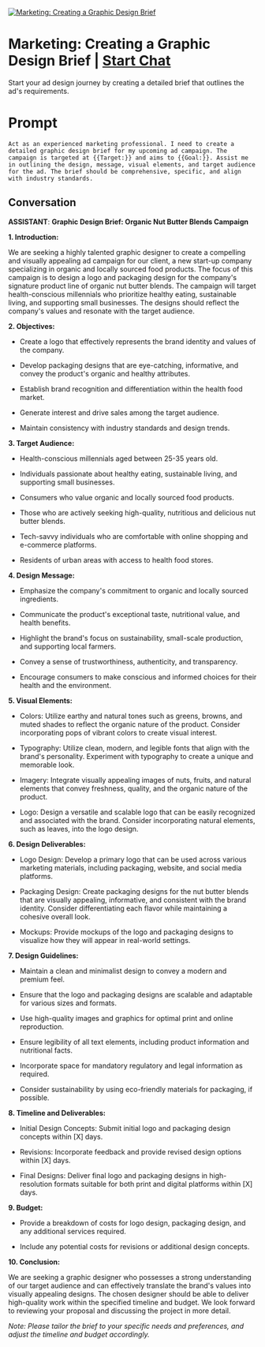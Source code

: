 
[![Marketing: Creating a Graphic Design Brief](https://flow-prompt-covers.s3.us-west-1.amazonaws.com/icon/illustrative/illus_5.png)](https://gptcall.net/chat.html?data=%7B%22contact%22%3A%7B%22id%22%3A%22g7vYKvAOqf05p1u6s_dvg%22%2C%22flow%22%3Atrue%7D%7D)
# Marketing: Creating a Graphic Design Brief | [Start Chat](https://gptcall.net/chat.html?data=%7B%22contact%22%3A%7B%22id%22%3A%22g7vYKvAOqf05p1u6s_dvg%22%2C%22flow%22%3Atrue%7D%7D)
Start your ad design journey by creating a detailed brief that outlines the ad's requirements.

# Prompt

```
Act as an experienced marketing professional. I need to create a detailed graphic design brief for my upcoming ad campaign. The campaign is targeted at {{Target:}} and aims to {{Goal:}}. Assist me in outlining the design, message, visual elements, and target audience for the ad. The brief should be comprehensive, specific, and align with industry standards.
```

## Conversation

**ASSISTANT**: **Graphic Design Brief: Organic Nut Butter Blends Campaign**



**1. Introduction:**

We are seeking a highly talented graphic designer to create a compelling and visually appealing ad campaign for our client, a new start-up company specializing in organic and locally sourced food products. The focus of this campaign is to design a logo and packaging design for the company's signature product line of organic nut butter blends. The campaign will target health-conscious millennials who prioritize healthy eating, sustainable living, and supporting small businesses. The designs should reflect the company's values and resonate with the target audience.



**2. Objectives:**

- Create a logo that effectively represents the brand identity and values of the company.

- Develop packaging designs that are eye-catching, informative, and convey the product's organic and healthy attributes.

- Establish brand recognition and differentiation within the health food market.

- Generate interest and drive sales among the target audience.

- Maintain consistency with industry standards and design trends.



**3. Target Audience:**

- Health-conscious millennials aged between 25-35 years old.

- Individuals passionate about healthy eating, sustainable living, and supporting small businesses.

- Consumers who value organic and locally sourced food products.

- Those who are actively seeking high-quality, nutritious and delicious nut butter blends.

- Tech-savvy individuals who are comfortable with online shopping and e-commerce platforms.

- Residents of urban areas with access to health food stores.



**4. Design Message:**

- Emphasize the company's commitment to organic and locally sourced ingredients.

- Communicate the product's exceptional taste, nutritional value, and health benefits.

- Highlight the brand's focus on sustainability, small-scale production, and supporting local farmers.

- Convey a sense of trustworthiness, authenticity, and transparency.

- Encourage consumers to make conscious and informed choices for their health and the environment.



**5. Visual Elements:**

- Colors: Utilize earthy and natural tones such as greens, browns, and muted shades to reflect the organic nature of the product. Consider incorporating pops of vibrant colors to create visual interest.

- Typography: Utilize clean, modern, and legible fonts that align with the brand's personality. Experiment with typography to create a unique and memorable look.

- Imagery: Integrate visually appealing images of nuts, fruits, and natural elements that convey freshness, quality, and the organic nature of the product.

- Logo: Design a versatile and scalable logo that can be easily recognized and associated with the brand. Consider incorporating natural elements, such as leaves, into the logo design.



**6. Design Deliverables:**

- Logo Design: Develop a primary logo that can be used across various marketing materials, including packaging, website, and social media platforms.

- Packaging Design: Create packaging designs for the nut butter blends that are visually appealing, informative, and consistent with the brand identity. Consider differentiating each flavor while maintaining a cohesive overall look.

- Mockups: Provide mockups of the logo and packaging designs to visualize how they will appear in real-world settings.



**7. Design Guidelines:**

- Maintain a clean and minimalist design to convey a modern and premium feel.

- Ensure that the logo and packaging designs are scalable and adaptable for various sizes and formats.

- Use high-quality images and graphics for optimal print and online reproduction.

- Ensure legibility of all text elements, including product information and nutritional facts.

- Incorporate space for mandatory regulatory and legal information as required.

- Consider sustainability by using eco-friendly materials for packaging, if possible.



**8. Timeline and Deliverables:**

- Initial Design Concepts: Submit initial logo and packaging design concepts within [X] days.

- Revisions: Incorporate feedback and provide revised design options within [X] days.

- Final Designs: Deliver final logo and packaging designs in high-resolution formats suitable for both print and digital platforms within [X] days.



**9. Budget:**

- Provide a breakdown of costs for logo design, packaging design, and any additional services required.

- Include any potential costs for revisions or additional design concepts.



**10. Conclusion:**

We are seeking a graphic designer who possesses a strong understanding of our target audience and can effectively translate the brand's values into visually appealing designs. The chosen designer should be able to deliver high-quality work within the specified timeline and budget. We look forward to reviewing your proposal and discussing the project in more detail.



*Note: Please tailor the brief to your specific needs and preferences, and adjust the timeline and budget accordingly.*


